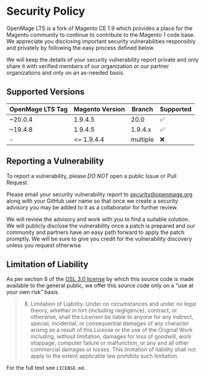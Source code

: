 # Security Policy

OpenMage LTS is a fork of Magento CE 1.9 which provides a place for the Magento community to continue to contribute to the Magento 1 code base. We appreciate you disclosing important security vulnerabilities responsibly and privately by following the easy process defined below.

We will keep the details of your security vulnerability report private and only share it with verified members of our organization or our partner organizations and only on an as-needed basis.

## Supported Versions

| OpenMage LTS Tag     | Magento Version   | Branch           | Supported          |
| -------------------- | ----------------- | ---------------- | ------------------ |
| ~20.0.4              | 1.9.4.5           | 20.0             | :white_check_mark: |
| ~19.4.8              | 1.9.4.5           | 1.9.4.x          | :white_check_mark: |
| -                    | <= 1.9.4.4        | multiple         | :x:                |

## Reporting a Vulnerability

To report a vulnerability, please *DO NOT* open a public Issue or Pull Request.

Please email your security vulnerability report to security@openmage.org along with your GitHub user name so that once we create a security advisory you may be added to it as a collaborator for further review.

We will review the advisory and work with you to find a suitable solution. We will publicly disclose the vulnerability once a patch is prepared and our community and partners have an easy path forward to apply the patch promptly. We will be sure to give you credit for the vulnerability discovery unless you request otherwise.

## Limitation of Liability

As per section 8 of the [OSL 3.0 license](https://opensource.org/licenses/OSL-3.0) by which this source code is made available to the general public, we offer this source code only on a "use at your own risk" basis.

> 8) Limitation of Liability. Under no circumstances and under no legal theory, whether in tort (including negligence), contract, or otherwise, shall the Licensor be liable to anyone for any indirect, special, incidental, or consequential damages of any character arising as a result of this License or the use of the Original Work including, without limitation, damages for loss of goodwill, work stoppage, computer failure or malfunction, or any and all other commercial damages or losses. This limitation of liability shall not apply to the extent applicable law prohibits such limitation.

For the full text see `LICENSE.md`.
